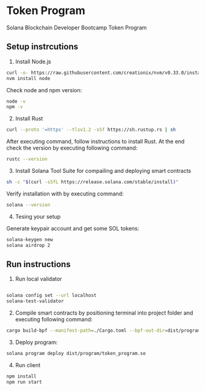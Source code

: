 # Token Program
Solana Blockchain Developer Bootcamp Token Program

## Setup instrcutions

1) Install Node.js

```bash
curl -o- https://raw.githubusercontent.com/creationix/nvm/v0.33.0/install.sh | bash
nvm install node
```

Check node and npm version:

```bash
node -v
npm -v
```

2) Install Rust

```bash
curl --proto '=https' --tlsv1.2 -sSf https://sh.rustup.rs | sh
```

After executing command, follow instructions to install Rust. At the end check the version by executing following command:

```bash
rustc --version
```

3) Install Solana Tool Suite for compailing and deploying smart contracts

```bash
sh -c "$(curl -sSfL https://release.solana.com/stable/install)"
```

Verify installation with by executing command:

```bash
solana --version
```

4) Tesing your setup

Generate keypair account and get some SOL tokens:

```bash
solana-keygen new
solana airdrop 2
```

## Run instructions

1) Run local validator

```bash

solana config set --url localhost
solana-test-validator
```

2) Compile smart contracts by positioning terminal into project folder and executing following command:

```bash
cargo build-bpf --manifest-path=./Cargo.toml --bpf-out-dir=dist/program
```

3) Deploy program:

```bash
solana program deploy dist/program/token_program.so
```

4) Run client

```bash
npm install
npm run start
```
